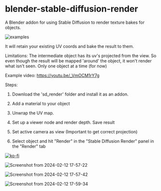 # blender-stable-diffusion-render
A Blender addon for using Stable Diffusion to render texture bakes for objects.

![examples](https://github.com/neph1/blender-stable-diffusion-render/assets/7988802/8f22d031-5f5d-47e9-a0c2-dd9dde0a0a4c)


It will retain your existing UV coords and bake the result to them.

Limitations: The intermediate object has its uv's projected from the view. So even though the result will be mapped 'around' the object, it won't render what isn't seen. Only one object at a time (for now)

Example video: https://youtu.be/_VmOCM1rY7g

Steps:

1. Download the 'sd_render' folder and install it as an addon.

2. Add a material to your object

3. Unwrap the UV map.

4. Set up a viewer node and render depth. Save result

5. Set active camera as view (Important to get correct projection)

6. Select object and hit "Render" in the "Stable Diffusion Render" panel in the "Render" tab

[![ko-fi](https://ko-fi.com/img/githubbutton_sm.svg)](https://ko-fi.com/T6T3S8VXY)

![Screenshot from 2024-02-12 17-57-22](https://github.com/neph1/blender-stable-diffusion-render/assets/7988802/204b2d2a-2b5d-4575-84ac-e7625cd50b7d)

![Screenshot from 2024-02-12 17-57-42](https://github.com/neph1/blender-stable-diffusion-render/assets/7988802/5842777d-7029-4978-b043-6ba1e7005f8b)

![Screenshot from 2024-02-12 17-59-34](https://github.com/neph1/blender-stable-diffusion-render/assets/7988802/80ed6400-67af-4c0e-9b24-a16a846ce50a)
